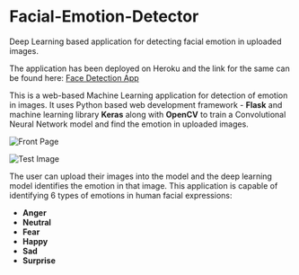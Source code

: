 # Facial-Emotion-Detector
Deep Learning based application for detecting facial emotion in uploaded images.


The application has been deployed on Heroku and the link for the same can be found here: [Face Detection App](https://facial-detection-flask.herokuapp.com/)


This is a web-based Machine Learning application for detection of emotion in images. 
It uses Python based web development framework - **Flask** and machine learning library **Keras** along with **OpenCV** to train a Convolutional Neural Network model and find the emotion in uploaded images.

![Front Page](https://dev-to-uploads.s3.amazonaws.com/uploads/articles/80zztrr7q8qceoisqxml.jpg)



![Test Image](https://dev-to-uploads.s3.amazonaws.com/uploads/articles/nr3iexsdupyi4m7dyn01.jpg)


The user can upload their images into the model and the deep learning model identifies the emotion in that image. 
This application is capable of identifying 6 types of emotions in human facial expressions: 

 - **Anger**
 - **Neutral**
 - **Fear**
 - **Happy**
 - **Sad**
 - **Surprise**
